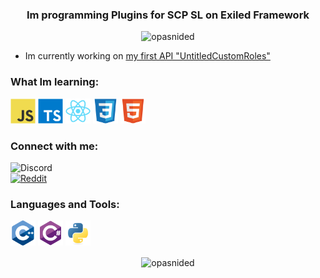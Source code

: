 <h3 align="center">Im programming Plugins for SCP SL on Exiled Framework</h3>

<p align="center">
  <img src="https://komarev.com/ghpvc/?username=opasnided&label=Profile%20views&color=fb00ff&style=flat" alt="opasnided" />
</p>

- Im currently working on [my first API "UntitledCustomRoles"](https://github.com/OpasniDed/UntitledCustomRoles)  


<h3 align="left">What Im learning:</h3>
<p align="left">
  <a href="https://www.javascript.com/" target="_blank"><img src="https://raw.githubusercontent.com/devicons/devicon/master/icons/javascript/javascript-original.svg" alt="JavaScript" width="40" height="40"/></a>
  <a href="https://www.typescriptlang.org/" target="_blank"><img src="https://raw.githubusercontent.com/devicons/devicon/master/icons/typescript/typescript-original.svg" alt="TypeScript" width="40" height="40"/></a>
  <a href="https://react.dev/" target="_blank"><img src="https://raw.githubusercontent.com/devicons/devicon/master/icons/react/react-original.svg" alt="React" width="40" height="40"/></a>
  <a href="https://www.w3schools.com/css/" target="_blank"><img src="https://raw.githubusercontent.com/devicons/devicon/master/icons/css3/css3-original.svg" alt="CSS3" width="40" height="40"/></a>
  <a href="https://www.w3schools.com/html/" target="_blank"><img src="https://raw.githubusercontent.com/devicons/devicon/master/icons/html5/html5-original.svg" alt="HTML5" width="40" height="40"/></a>
</p>

<h3 align="left">Connect with me:</h3>
<p align="left">
  <img src="https://img.shields.io/badge/Discord-lzhedmitry2-5865F2?style=for-the-badge&logo=discord&logoColor=white" alt="Discord"/>
  <br>
  <a href="https://www.reddit.com/user/opasnided/" target="_blank"><img src="https://img.shields.io/badge/Reddit-u/opasnided-FF4500?style=for-the-badge&logo=reddit&logoColor=white" alt="Reddit"/></a>
</p>

<h3 align="left">Languages and Tools:</h3>
<p align="left">
  <a href="https://www.w3schools.com/cpp/" target="_blank"><img src="https://raw.githubusercontent.com/devicons/devicon/master/icons/cplusplus/cplusplus-original.svg" alt="C++" width="40" height="40"/></a>
  <a href="https://www.w3schools.com/cs/" target="_blank"><img src="https://raw.githubusercontent.com/devicons/devicon/master/icons/csharp/csharp-original.svg" alt="C#" width="40" height="40"/></a>
  <a href="https://www.python.org" target="_blank"><img src="https://raw.githubusercontent.com/devicons/devicon/master/icons/python/python-original.svg" alt="Python" width="40" height="40"/></a>
</p>

<p align="center">
  <img align="center" src="https://github-readme-stats.vercel.app/api?username=opasnided&show_icons=true&theme=dracula&title_color=ff79c6&text_color=8be9fd&bg_color=282a36&locale=en" alt="opasnided" />
</p>
